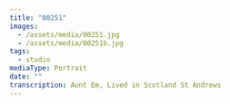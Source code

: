 ```yaml
---
title: "00251"
images:
  - /assets/media/00251.jpg
  - /assets/media/00251b.jpg
tags:
  - studio
mediaType: Portrait
date: ""
transcription: Aunt Em, Lived in Scotland St Andrews
---
```

